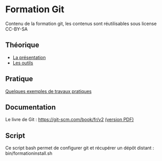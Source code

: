 # Formation Git

Contenu de la formation git, les contenus sont réutilisables sous license CC-BY-SA

## Théorique

* [La présentation](presentation.md)
* [Les outils](outils.md)

## Pratique

[Quelques exemples de travaux pratiques](tp.md)

## Documentation

Le livre de Git : https://git-scm.com/book/fr/v2 [(version PDF)](https://progit2.s3.amazonaws.com/fr/2016-03-05-4c838/progit-fr.1062.pdf)

##  Script

Ce script bash permet de configurer git et récupérer un dépôt distant : bin/formationinstall.sh
